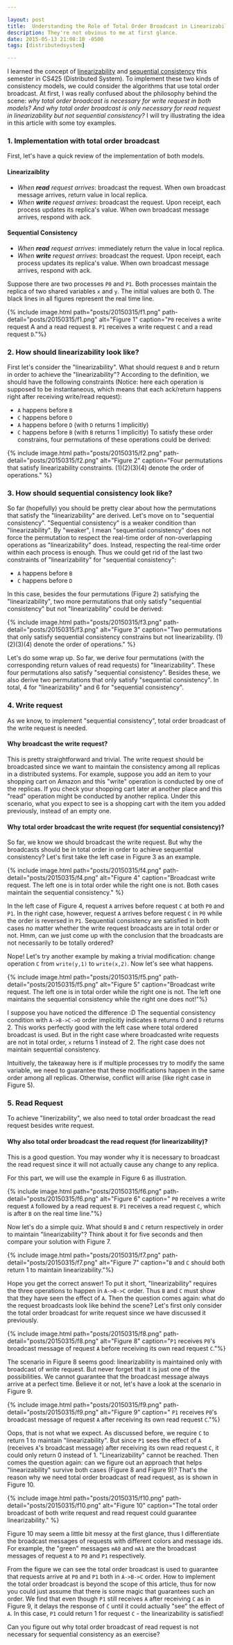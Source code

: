 ```yaml
---

layout: post
title:  Understanding the Role of Total Order Broadcast in Linearizability and Sequential Consistency
description: They're not obvious to me at first glance.
date: 2015-05-13 21:08:10 -0500
tags: [distributedsystem]

---
```


I learned the concept of [linearizability]([https://en.wikipedia.org/wiki/Linearizability](https://en.wikipedia.org/wiki/Linearizability)) and [sequential consistency]([https://en.wikipedia.org/wiki/Sequential_consistency](https://en.wikipedia.org/wiki/Sequential_consistency)) this semester in CS425 (Distributed System). To implement these two kinds of consistency models, we could consider the algorithms that use total order broadcast. At first, I was really confused about the philosophy behind the scene: *why total order broadcast is necessary for write request in both models?* *And why total order broadcast is only necessary for read request in linearizability but not sequential consistency?* I will try illustrating the idea in this article with some toy examples.


### 1. Implementation with total order broadcast
First, let's have a quick review of the implementation of both models.

#### Linearizaiblity

- *When **read** request arrives*: broadcast the request. When own broadcast message arrives, return value in local replica.
- *When **write** request arrives*: broadcast the request. Upon receipt, each process updates its replica's value. When own broadcast message arrives, respond with ack.

#### Sequential Consistency
- *When **read** request arrives*: immediately return the value in local replica.
- *When **write** request arrives*: broadcast the request. Upon receipt, each process updates its replica's value. When own broadcast message arrives, respond with ack.

Suppose there are two processes `P0` and `P1`. Both processes maintain the replica of two shared variables `x` and `y`. The initial values are both 0. The black lines in all figures represent the real time line.

{% include image.html path="posts/20150315/f1.png" path-detail="posts/20150315/f1.png" alt="Figure 1" caption="`P0` receives a write request A and a read request `B`. `P1` receives a write request `C` and a read request `D`."%}

### 2. How should linearizability look like?
First let's consider the "linearizability". What should request `B` and `D` return in order to achieve the "linearizability"? According to the definition, we should have the following constraints (Notice: here each operation is supposed to be instantaneous, which means that each ack/return happens right after receiving write/read request):
- `A` happens before `B`
- `C` happens before `D`
- `A` happens before `D` (with `D` returns 1 implicitly)
- `C` happens before `B` (with `B` returns 1 implicitly)
To satisfy these order constrains, four permutations of these operations could be derived:

{% include image.html path="posts/20150315/f2.png" path-detail="posts/20150315/f2.png" alt="Figure 2" caption="Four permutations that satisfy linearizability constraints. (1)(2)(3)(4) denote the order of operations." %}

### 3. How should sequential consistency look like?
So far (hopefully) you should be pretty clear about how the permutations that satisfy the "linearizability" are derived. Let's move on to "sequential consistency". "Sequential consistency" is a weaker condition than "linearizability". By "weaker", I mean "sequential consistency" does not force the permutation to respect the real-time order of non-overlapping operations as "linearizability" does. Instead, respecting the real-time order within each process is enough. Thus we could get rid of the last two constraints of "linearizability" for "sequential consistency":
* `A` happens before `B`
* `C` happens before `D`

In this case, besides the four permutations (Figure 2) satisfying the "linearizability", two more permutations that only satisfy "sequential consistency" but not "linearizability" could be derived:

{% include image.html path="posts/20150315/f3.png" path-detail="posts/20150315/f3.png" alt="Figure 3" caption="Two permutations that only satisfy sequential consistency constrains but not linearizability. (1)(2)(3)(4) denote the order of operations." %}

Let's do some wrap up. So far, we derive four permutations (with the corresponding return values of read requests) for "linearizability". These four permutations also satisfy "sequential consistency". Besides these, we also derive two permutations that only satisfy "sequential consistency". In total, 4 for "linearizability" and 6 for "sequential consistency".


### 4. Write request

As we know, to implement "sequential consistency", total order broadcast of the write request is needed.

#### Why broadcast the write request?
This is pretty straightforward and trivial. The write request should be broadcasted since we want to maintain the consistency among all replicas in a distributed systems. For example, suppose you add an item to your shopping cart on Amazon and this "write" operation is conducted by one of the replicas. If you check your shopping cart later at another place and this "read" operation might be conducted by another replica. Under this scenario, what you expect to see is a shopping cart with the item you added previously, instead of an empty one.

#### Why total order broadcast the write request (for sequential consistency)?

So far, we know we should broadcast the write request. But why the broadcasts should be in total order in order to achieve sequential consistency? Let's first take the left case in Figure 3 as an example.

{% include image.html path="posts/20150315/f4.png" path-detail="posts/20150315/f4.png" alt="Figure 4" caption="Broadcast write request. The left one is in total order while the right one is not. Both cases maintain the sequential consistency." %}  

In the left case of Figure 4, request `A` arrives before request `C` at both `P0` and `P1`. In the right case, however, request `A` arrives before request `C` in `P0` while the order is reversed in `P1`. Sequential consistency are satisfied in both cases no matter whether the write request broadcasts are in total order or not. Hmm, can we just come up with the conclusion that the broadcasts are not necessarily to be totally ordered?

Nope! Let's try another example by making a trivial modification: change operation `C` from `write(y,1)` to `write(x,2)`. Now let's see what happens.

{% include image.html path="posts/20150315/f5.png" path-detail="posts/20150315/f5.png" alt="Figure 5" caption="Broadcast write request. The left one is in total order while the right one is not. The left one maintains the sequential consistency while the right one does not!"%}

I suppose you have noticed the difference :D  The sequential consistency condition with `A->B->C->D` order implicitly indicates `B` returns 0 and `D` returns 2. This works perfectly good with the left case where total ordered broadcast is used. But in the right case where broadcasted write requests are not in total order, `x` returns 1 instead of 2. The right case does not maintain sequential consistency.

Intuitively, the takeaway here is if multiple processes try to modify the same variable, we need to guarantee that these modifications happen in the same order among all replicas. Otherwise, conflict will arise (like right case in Figure 5).

  
### 5. Read Request

To achieve "linerizability", we also need to total order broadcast the read request besides write request.

#### Why also total order broadcast the read request (for linearizability)?

This is a good question. You may wonder why it is necessary to broadcast the read request since it will not actually cause any change to any replica.

For this part, we will use the example in Figure 6 as illustration.

{% include image.html path="posts/20150315/f6.png" path-detail="posts/20150315/f6.png" alt="Figure 6" caption=" `P0` receives a write request `A` followed by a read request `B`. `P1` receives a read request `C`, which is after `B` on the real time line."%}

Now let's do a simple quiz. What should `B` and `C` return respectively in order to maintain "linearizability"? Think about it for five seconds and then compare your solution with Figure 7.

{% include image.html path="posts/20150315/f7.png" path-detail="posts/20150315/f7.png" alt="Figure 7" caption="`B` and `C` should both return 1 to maintain linearizability."%}

Hope you get the correct answer! To put it short, "linearizability" requires the three operations to happen in `A->B->C` order. Thus `B` and `C` must show that they have seen the effect of `A`. Then the question comes again: what do the request broadcasts look like behind the scene? Let's first only consider the total order broadcast for write request since we have discussed it previously.

{% include image.html path="posts/20150315/f8.png" path-detail="posts/20150315/f8.png" alt="Figure 8" caption="`P1` receives `P0`'s broadcast message of request `A` before receiving its own read request `C`."%}

The scenario in Figure 8 seems good: linearizability is maintained only with broadcast of write request. But never forget that it is just one of the possibilities. We cannot guarantee that the broadcast message always arrive at a perfect time. Believe it or not, let's have a look at the scenario in Figure 9.

{% include image.html path="posts/20150315/f9.png" path-detail="posts/20150315/f9.png" alt="Figure 9" caption=" `P1` receives `P0`'s broadcast message of request `A` after receiving its own read request `C`."%}

Oops, that is not what we expect. As discussed before, we require `C` to return 1 to maintain "linearizability". But since `P1` sees the effect of `A` (receives `A`'s broadcast message) after receiving its own read request `C`, it could only return 0 instead of 1. "Linearizability" cannot be reached. Then comes the question again: can we figure out an approach that helps "linearizability" survive both cases (Figure 8 and Figure 9)? That's the reason why we need total order broadcast of read request, as is shown in Figure 10.

{% include image.html path="posts/20150315/f10.png" path-detail="posts/20150315/f10.png" alt="Figure 10" caption="The total order broadcast of both write request and read request could guarantee linearizability." %}

Figure 10 may seem a little bit messy at the first glance, thus I differentiate the broadcast messages of requests with different colors and message ids. For example, the "green" messages `mA0` and `mA1` are the broadcast messages of request `A` to `P0` and `P1` respectively.

From the figure we can see the total order broadcast is used to guarantee that requests arrive at `P0` and `P1` both in `A->B->C` order. How to implement the total order broadcast is beyond the scope of this article, thus for now you could just assume that there is some magic that guarantees such an order. We find that even though `P1` still receives `A` after receiving `C` as in Figure 9, it delays the response of `C` until it could actually "see" the effect of `A`. In this case, `P1` could return 1 for request `C` - the linearizability is satisfied!

Can you figure out why total order broadcast of read request is not necessary for sequential consistency as an exercise?
